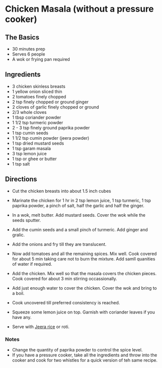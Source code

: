 # Chicken Masala (without a pressure cooker)

## The Basics
* 30 minutes prep
* Serves 6 people
* A wok or frying pan required

## Ingredients
* 3 chicken skinless breasts
* 1 yellow onion sliced thin
* 2 tomatoes finely chopped
* 2 tsp finely chopped or ground ginger
* 2 cloves of garlic finely chopped or ground
* 2/3 whole cloves
* 1 tbsp coriander powder 
* 1 1/2 tsp turmeric powder
* 2 - 3 tsp finely ground paprika powder
* 1 tsp cumin seeds
* 1 1/2 tsp cumin powder (jeera powder)
* 1 tsp dried mustard seeds
* 1 tsp garam masala
* 3 tsp lemon juice
* 1 tsp or ghee or butter
* 1 tsp salt 


## Directions

* Cut the chicken breasts into about 1.5 inch cubes

* Marinate the chicken for 1 hr in 2 tsp lemon juice, 1 tsp turmeric, 1 tsp paprika powder, a pinch of salt, half the garlic and half the ginger.

* In a wok, melt butter. Add mustard seeds. Cover the wok while the seeds sputter.

* Add the cumin seeds and a small pinch of turmeric. Add ginger and gralic.

* Add the onions and fry till they are translucent. 

* Now add tomatoes and all the remaining spices. Mix well. Cook covered for about 5 min taking care not to burn the mixture. Add samll quanities of water if required.

* Add the chicken. Mix well so that the masala covers the chicken pieces. Cook covered for about 3 min stirring occassionally.

* Add just enough water to cover the chicken. Cover the wok and bring to a boil.

* Cook uncovered till preferred consistency is reached.

* Squeeze some lemon juice on top. Garnish with coriander leaves if you have any. 

* Serve with [Jeera rice](https://github.com/OpenNewsLabs/manzana/blob/master/food/jeera-rice) or roti.

### Notes

* Change the quantity of paprika powder to control the spice level. 
* If you have a pressure cooker, take all the ingredients and throw into the cooker and cook for two whistles for a quick version of teh same recipe.
